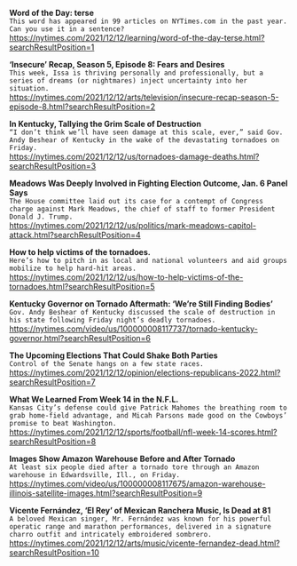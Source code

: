 **Word of the Day: terse**\
`This word has appeared in 99 articles on NYTimes.com in the past year. Can you use it in a sentence?`\
https://nytimes.com/2021/12/12/learning/word-of-the-day-terse.html?searchResultPosition=1

**‘Insecure’ Recap, Season 5, Episode 8: Fears and Desires**\
`This week, Issa is thriving personally and professionally, but a series of dreams (or nightmares) inject uncertainty into her situation.`\
https://nytimes.com/2021/12/12/arts/television/insecure-recap-season-5-episode-8.html?searchResultPosition=2

**In Kentucky, Tallying the Grim Scale of Destruction**\
`“I don’t think we’ll have seen damage at this scale, ever,” said Gov. Andy Beshear of Kentucky in the wake of the devastating tornadoes on Friday.`\
https://nytimes.com/2021/12/12/us/tornadoes-damage-deaths.html?searchResultPosition=3

**Meadows Was Deeply Involved in Fighting Election Outcome, Jan. 6 Panel Says**\
`The House committee laid out its case for a contempt of Congress charge against Mark Meadows, the chief of staff to former President Donald J. Trump.`\
https://nytimes.com/2021/12/12/us/politics/mark-meadows-capitol-attack.html?searchResultPosition=4

**How to help victims of the tornadoes.**\
`Here’s how to pitch in as local and national volunteers and aid groups mobilize to help hard-hit areas.`\
https://nytimes.com/2021/12/12/us/how-to-help-victims-of-the-tornadoes.html?searchResultPosition=5

**Kentucky Governor on Tornado Aftermath: ‘We’re Still Finding Bodies’**\
`Gov. Andy Beshear of Kentucky discussed the scale of destruction in his state following Friday night’s deadly tornadoes.`\
https://nytimes.com/video/us/100000008117737/tornado-kentucky-governor.html?searchResultPosition=6

**The Upcoming Elections That Could Shake Both Parties**\
`Control of the Senate hangs on a few state races.`\
https://nytimes.com/2021/12/12/opinion/elections-republicans-2022.html?searchResultPosition=7

**What We Learned From Week 14 in the N.F.L.**\
`Kansas City’s defense could give Patrick Mahomes the breathing room to grab home-field advantage, and Micah Parsons made good on the Cowboys’ promise to beat Washington.`\
https://nytimes.com/2021/12/12/sports/football/nfl-week-14-scores.html?searchResultPosition=8

**Images Show Amazon Warehouse Before and After Tornado**\
`At least six people died after a tornado tore through an Amazon warehouse in Edwardsville, Ill., on Friday.`\
https://nytimes.com/video/us/100000008117675/amazon-warehouse-illinois-satellite-images.html?searchResultPosition=9

**Vicente Fernández, ‘El Rey’ of Mexican Ranchera Music, Is Dead at 81**\
`A beloved Mexican singer, Mr. Fernández was known for his powerful operatic range and marathon performances, delivered in a signature charro outfit and intricately embroidered sombrero.`\
https://nytimes.com/2021/12/12/arts/music/vicente-fernandez-dead.html?searchResultPosition=10

